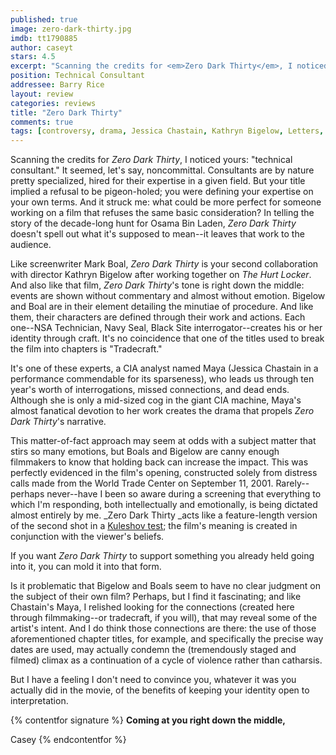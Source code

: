 ```yaml
---
published: true
image: zero-dark-thirty.jpg
imdb: tt1790885
author: caseyt
stars: 4.5
excerpt: "Scanning the credits for <em>Zero Dark Thirty</em>, I noticed yours: &ldquo;technical consultant.&rdquo; It seemed, let&rsquo;s say, noncommittal. Consultants are by nature pretty specialized, hired for their expertise in a given field.  But your title implied a refusal to be pigeon-holed; you were defining your expertise on your own terms. And it struck me: what could be more perfect for someone working on a film that refuses the same basic consideration? In telling the story of the decade-long hunt for Osama Bin Laden, <em>Zero Dark Thirty</em> doesn&rsquo;t spell out what it&rsquo;s supposed to mean&mdash;it leaves that work to the audience."
position: Technical Consultant
addressee: Barry Rice
layout: review
categories: reviews
title: "Zero Dark Thirty"
comments: true
tags: [controversy, drama, Jessica Chastain, Kathryn Bigelow, Letters, war]
---
```

Scanning the credits for _Zero Dark Thirty_, I noticed yours: "technical consultant." It seemed, let's say, noncommittal. Consultants are by nature pretty specialized, hired for their expertise in a given field. But your title implied a refusal to be pigeon-holed; you were defining your expertise on your own terms. And it struck me: what could be more perfect for someone working on a film that refuses the same basic consideration? In telling the story of the decade-long hunt for Osama Bin Laden, _Zero Dark Thirty_ doesn't spell out what it's supposed to mean--it leaves that work to the audience.

Like screenwriter Mark Boal, _Zero Dark Thirty_ is your second collaboration with director Kathryn Bigelow after working together on _The Hurt Locker_. And also like that film, _Zero Dark Thirty_'s tone is right down the middle: events are shown without commentary and almost without emotion. Bigelow and Boal are in their element detailing the minutiae of procedure. And like them, their characters are defined through their work and actions. Each one--NSA Technician, Navy Seal, Black Site interrogator--creates his or her identity through craft. It's no coincidence that one of the titles used to break the film into chapters is "Tradecraft."

It's one of these experts, a CIA analyst named Maya (Jessica Chastain in a performance commendable for its sparseness), who leads us through ten year's worth of interrogations, missed connections, and dead ends. Although she is only a mid-sized cog in the giant CIA machine, Maya's almost fanatical devotion to her work creates the drama that propels _Zero Dark Thirty_'s narrative.

This matter-of-fact approach may seem at odds with a subject matter that stirs so many emotions, but Boals and Bigelow are canny enough filmmakers to know that holding back can increase the impact. This was perfectly evidenced in the film's opening, constructed solely from distress calls made from the World Trade Center on September 11, 2001. Rarely--perhaps never--have I been so aware during a screening that everything to which I'm responding, both intellectually and emotionally, is being dictated almost entirely by me. _Zero Dark Thirty _acts like a feature-length version of the second shot in a [Kuleshov test][1]; the film's meaning is created in conjunction with the viewer's beliefs.

   [1]: http://en.wikipedia.org/wiki/Kuleshov_Effect"

If you want _Zero Dark Thirty_ to support something you already held going into it, you can mold it into that form.

Is it problematic that Bigelow and Boals seem to have no clear judgment on the subject of their own film? Perhaps, but I find it fascinating; and like Chastain's Maya, I relished looking for the connections (created here through filmmaking--or tradecraft, if you will), that may reveal some of the artist's intent. And I do think those connections are there: the use of those aforementioned chapter titles, for example, and specifically the precise way dates are used, may actually condemn the (tremendously staged and filmed) climax as a continuation of a cycle of violence rather than catharsis.

But I have a feeling I don't need to convince you, whatever it was you actually did in the movie, of the benefits of keeping your identity open to interpretation.

{% contentfor signature %}
**Coming at you right down the middle,**

Casey
{% endcontentfor %}